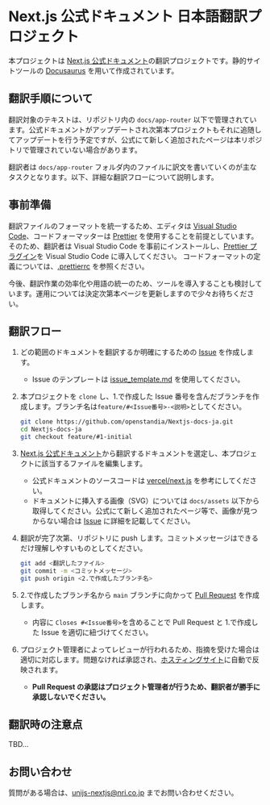 # Next.js 公式ドキュメント 日本語翻訳プロジェクト

本プロジェクトは [Next.js 公式ドキュメント](https://nextjs.org/docs)の翻訳プロジェクトです。静的サイトツールの [Docusaurus](https://docusaurus.io/) を用いて作成されています。

## 翻訳手順について

翻訳対象のテキストは、リポジトリ内の `docs/app-router` 以下で管理されています。公式ドキュメントがアップデートされ次第本プロジェクトもそれに追随してアップデートを行う予定ですが、公式にて新しく追加されたページは本リポジトリで管理されていない場合があります。

翻訳者は `docs/app-router` フォルダ内のファイルに訳文を書いていくのが主なタスクとなります。以下、詳細な翻訳フローについて説明します。

## 事前準備

翻訳ファイルのフォーマットを統一するため、エディタは [Visual Studio Code](https://code.visualstudio.com/)、コードフォーマッターは [Prettier](https://prettier.io/) を使用することを前提としています。<br>そのため、翻訳者は Visual Studio Code を事前にインストールし、[Prettier プラグイン](https://marketplace.visualstudio.com/items?itemName=esbenp.prettier-vscode)を Visual Studio Code に導入してください。
コードフォーマットの定義については、[.prettierrc](https://github.com/openstandia/Nextjs-docs-ja/blob/main/.prettierrc) を参照ください。

今後、翻訳作業の効率化や用語の統一のため、ツールを導入することも検討しています。運用については決定次第本ページを更新しますので少々お待ちください。

## 翻訳フロー

1. どの範囲のドキュメントを翻訳するか明確にするための [Issue](https://github.com/openstandia/Nextjs-docs-ja/issues) を作成します。
   - Issue のテンプレートは [issue_template.md](https://github.com/openstandia/Nextjs-docs-ja/blob/main/.github/ISSUE_TEMPLATE/issue_template.md) を使用してください。
2. 本プロジェクトを `clone` し、1.で作成した Issue 番号を含んだブランチを作成します。ブランチ名は`feature/#<Issue番号>-<説明>`としてください。

   ```bash
   git clone https://github.com/openstandia/Nextjs-docs-ja.git
   cd Nextjs-docs-ja
   git checkout feature/#1-initial
   ```

3. [Next.js 公式ドキュメント](https://nextjs.org/docs)から翻訳するドキュメントを選定し、本プロジェクトに該当するファイルを編集します。
   - 公式ドキュメントのソースコードは [vercel/next.js](https://github.com/vercel/next.js/tree/canary/docs) を参考にしてください。
   - ドキュメントに挿入する画像（SVG）については `docs/assets` 以下から取得してください。公式にて新しく追加されたページ等で、画像が見つからない場合は [Issue](https://github.com/openstandia/Nextjs-docs-ja/issues) に詳細を記載してください。
4. 翻訳が完了次第、リポジトリに push します。コミットメッセージはできるだけ理解しやすいものとしてください。

   ```bash
   git add <翻訳したファイル>
   git commit -m <コミットメッセージ>
   git push origin <2.で作成したブランチ名>
   ```

5. 2.で作成したブランチ名から `main` ブランチに向かって [Pull Request](https://github.com/openstandia/Nextjs-docs-ja/pulls) を作成します。
   - 内容に `Closes #<Issue番号>`を含めることで Pull Request と 1.で作成した Issue を適切に紐づけてください。
6. プロジェクト管理者によってレビューが行われるため、指摘を受けた場合は適切に対応します。問題なければ承認され、[ホスティングサイト](https://ja.next-community-docs.dev/docs/app-router)に自動で反映されます。
   - **Pull Request の承認はプロジェクト管理者が行うため、翻訳者が勝手に承認しないでください。**

## 翻訳時の注意点

TBD...

## お問い合わせ

質問がある場合は、[unijs-nextjs@nri.co.jp](mailto:unijs-nextjs@nri.co.jp) までお問い合わせください。
